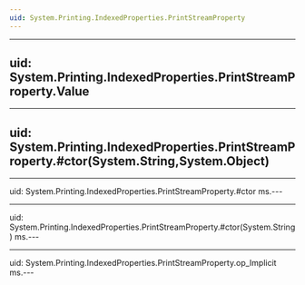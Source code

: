 ```yaml
---
uid: System.Printing.IndexedProperties.PrintStreamProperty
---
```


---
uid: System.Printing.IndexedProperties.PrintStreamProperty.Value
---

---
uid: System.Printing.IndexedProperties.PrintStreamProperty.#ctor(System.String,System.Object)
---

---
uid: System.Printing.IndexedProperties.PrintStreamProperty.#ctor
ms.---

---
uid: System.Printing.IndexedProperties.PrintStreamProperty.#ctor(System.String)
ms.---

---
uid: System.Printing.IndexedProperties.PrintStreamProperty.op_Implicit
ms.---
